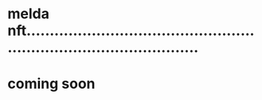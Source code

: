 # melda nft..........................................................................................
# coming soon
